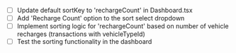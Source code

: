 - [ ] Update default sortKey to 'rechargeCount' in Dashboard.tsx
- [ ] Add 'Recharge Count' option to the sort select dropdown
- [ ] Implement sorting logic for 'rechargeCount' based on number of vehicle recharges (transactions with vehicleTypeId)
- [ ] Test the sorting functionality in the dashboard
